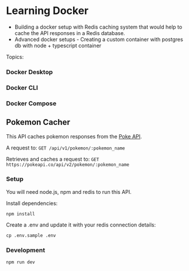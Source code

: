 # Learning Docker

* Building a docker setup with Redis caching system that would help to cache the API responses in a Redis database.
* Advanced docker setups - Creating a custom container with postgres db with node + typescript container

Topics:
### Docker Desktop
### Docker CLI
### Docker Compose

## Pokemon Cacher

This API caches pokemon responses from the [Poke API](https://pokeapi.co/).

A request to:
`GET /api/v1/pokemon/:pokemon_name`

Retrieves and caches a request to:
`GET https://pokeapi.co/api/v2/pokemon/:pokemon_name`

### Setup

You will need node.js, npm and redis to run this API.

Install dependencies:

```
npm install
```

Create a .env and update it with your redis connection details:

```
cp .env.sample .env
```

### Development

```
npm run dev
```

